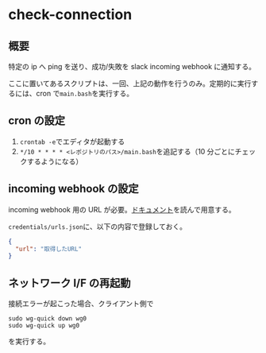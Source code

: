 # check-connection

## 概要

特定の ip へ ping を送り、成功/失敗を slack incoming webhook に通知する。

ここに置いてあるスクリプトは、一回、上記の動作を行うのみ。定期的に実行するには、cron で`main.bash`を実行する。

## cron の設定

1. `crontab -e`でエディタが起動する
1. `*/10 * * * * <レポジトリのパス>/main.bash`を追記する（10 分ごとにチェックするようになる）

## incoming webhook の設定

incoming webhook 用の URL が必要。[ドキュメント](https://api.slack.com/messaging/webhooks#getting-started)を読んで用意する。

`credentials/urls.json`に、以下の内容で登録しておく。

```json
{
  "url": "取得したURL"
}
```

## ネットワーク I/F の再起動

接続エラーが起こった場合、クライアント側で

```shell
sudo wg-quick down wg0
sudo wg-quick up wg0
```

を実行する。
